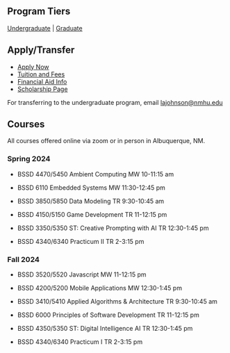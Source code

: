 ## Program Tiers

[Undergraduate](https://nmhu-ssd.github.io/undergraduate) | [Graduate](https://nmhu-ssd.github.io/graduate)


## Apply/Transfer

- [Apply Now](https://apply.nmhu.edu/apply/)
- [Tuition and Fees](https://www.nmhu.edu/office-of-the-registrar/tuition-and-fees/)
- [Financial Aid Info](https://www.nmhu.edu/financial-aid/financial-aid-resources/)
- [Scholarship Page](https://nmhuscholarships.awardspring.com/)

For transferring to the undergraduate program, email [lajohnson@nmhu.edu](mailto:lajohnson@nmhu.edu)


## Courses
All courses offered online via zoom or in person in Albuquerque, NM.


### Spring 2024
- BSSD 4470/5450 Ambient Computing MW 10-11:15 am
- BSSD 6110 Embedded Systems MW 11:30-12:45 pm
  
- BSSD 3850/5850 Data Modeling TR 9:30-10:45 am
- BSSD 4150/5150 Game Development TR 11-12:15 pm
- BSSD 3350/5350 ST: Creative Prompting with AI TR 12:30-1:45 pm
- BSSD 4340/6340 Practicum II TR 2-3:15 pm

### Fall 2024

- BSSD 3520/5520 Javascript MW 11-12:15 pm
- BSSD 4200/5200 Mobile Applications MW 12:30-1:45 pm

- BSSD 3410/5410 Applied Algorithms & Architecture TR 9:30-10:45 am
- BSSD 6000 Principles of Software Development TR 11-12:15 pm
- BSSD 4350/5350 ST: Digital Intelligence AI TR 12:30-1:45 pm
- BSSD 4340/6340 Practicum I TR 2-3:15 pm

